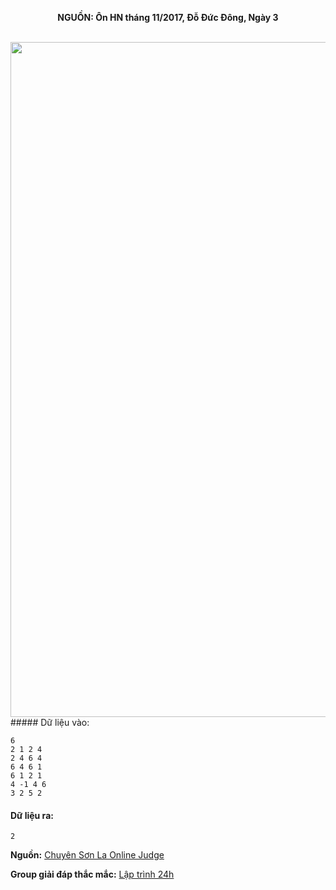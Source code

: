 **<center>NGUỒN: Ôn HN tháng 11/2017, Đỗ Đức Đông, Ngày 3</center>**
<br>

<img src="/images/problems/1030/archi.svg" width=1080px>##### Dữ liệu vào:
```
6
2 1 2 4
2 4 6 4
6 4 6 1
6 1 2 1
4 -1 4 6
3 2 5 2
```

#### Dữ liệu ra:
```
2
```
**Nguồn:** [Chuyên Sơn La Online Judge](http://csloj.ddns.net/)

**Group giải đáp thắc mắc:** [Lập trình 24h](https://www.facebook.com/groups/1386904321519984)